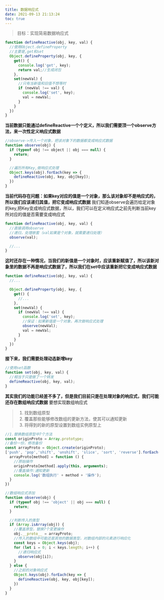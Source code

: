 ```yaml
---
title: 数据响应式
date: 2021-09-13 21:13:24
toc: true
---
```


>目标：实现简易数据响应式

```js
function defineReactive(obj, key, val) {
  //使用Object.defineProperty
  //主要是,get和set
  Object.defineProperty(obj, key, {
    get() {
      console.log('get', key);
      return val;//生成闭包
    },
    set(newVal) {
      //只有当新值和旧值不想等时
      if (newVal !== val) {
        console.log('set', key);
        val = newVal;
      }
    }
  })
}
```

**当前数据只能通过defineReactive一个个定义，所以我们需要顶一个observe方法，来一次性定义响应式数据**

```js
//observe->传入一个对象，把该对象下的数据都变成响应式数据
function observe(obj) {
  if (typeof obj !== object || obj === null) {
    return;
  }

  //遍历所有Key,做响应式处理
  Object.keys(obj).forEach(key => {
    defineReactive(obj, key, obj[key]);
  })
}
```

**当前代码存在问题：如果key对应的值是一个对象，那么该对象却不是响应式的，所以我们应该递归其值，把它变成响应式数据**
我们知道observe会遍历给定对象的key,把Key变成响应式数据，所以，我们可以在定义响应式之前先判断当前key所对应的值是否需要变成响应式
```js
function defineReactive(obj, key, val) {
  //直接调用observe
  //递归，处理嵌套（val如果是个对象，就需要递归处理）
  observe(val);

  //...
}
```

**这时还存在一种情况，当我们的新值是一个对象时，应该重新赋值了，所以该新对象里的数据不再是响应式数据了，所以我们在set中应该重新把它变成响应式数据**
```js
function defineReactive(obj, key, val) {
  //...

  Object.defineProperty(obj, key, {
    get() {
      //...
    },
    set(newVal) {
      if (newVal !== val) {
        console.log('set', key);
        //保证：如果新值是一个对象，再次做响应式处理
        observe(newVal);
        val = newVal;
      }
    }
  })
}
```

**接下来，我们需要处理动态新增key**
```js
//使用set函数
function set(obj, key, val) {
  //相当于只是做了一个转发
  defineReactive(obj, key, val);
}
```

**其实我们的功能已经差不多了，但是我们目前只是在处理对象的响应式，我们可能还存在数组响应式数据**
要想实现数组响应式
>1. 找到数组原型
>2. 覆盖那些能够修改数组的更新方法，使其可以通知更新
>3. 将得到的新的原型设置到数组实例原型上

```js
//1.替换数组原型中7个方法
const originProto = Array.prototype;
//备份一份，修改备份
const arrayProto = Object.create(originProto);
['push', 'pop','shift', 'unshift', 'slice', 'sort', 'reverse'].forEach(method => {
  arrayProto[method] = function () {
    //原始操作
    originProto[method].apply(this, arguments);
    //覆盖操作:通知更新
    console.log('数组执行' + method + '操作');
  }
})

//数组响应式添加
function observe(obj) {
  if (typeof obj !== 'object' || obj === null) {
    return;
  }

  //判断传入的类型
  if (Array.isArray(obj)) {
    //覆盖原型，替换7个变更操作
    obj.__proto__ = arrayProto;
    //传入的数组中可能还是其他的数据类型，对数组内部的元素进行响应化
    const keys = Object.keys(obj);
    for (let i = 0; i < keys.length; i++) {
      //递归响应式
      observe(obj[i]);
    }
  } else {
    //之前的对象响应式
    Object.keys(obj).forEach(key => {
      defineReactive(obj, key, obj[key]);
    })
  }
}
```

